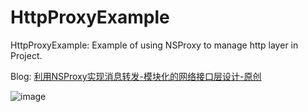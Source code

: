 # HttpProxyExample
HttpProxyExample: Example of using NSProxy to manage http layer in Project.

Blog: [利用NSProxy实现消息转发-模块化的网络接口层设计-原创](http://tutuge.me/2015/02/16/%E5%88%A9%E7%94%A8NSProxy%E5%AE%9E%E7%8E%B0%E6%B6%88%E6%81%AF%E8%BD%AC%E5%8F%91-%E6%A8%A1%E5%9D%97%E5%8C%96%E7%9A%84%E7%BD%91%E7%BB%9C%E6%8E%A5%E5%8F%A3%E5%B1%82%E8%AE%BE%E8%AE%A1-%E5%8E%9F%E5%88%9B/)

![image](http://zorrochen.qiniudn.com/blog_ios_http_proxy_1_3.jpg)

